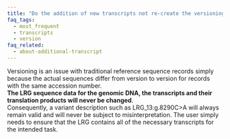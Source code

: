```yaml
---
title: "Do the addition of new transcripts not re-create the versioning problem?"
faq_tags:
  - most_frequent
  - transcripts
  - version
faq_related:
  - about-additional-transcript
---
```


Versioning is an issue with traditional reference sequence records simply because the actual sequences differ from version to version for records with the same accession number.  
**The LRG sequence data for the genomic DNA, the transcripts and their translation products will never be changed**.  
Consequently, a variant description such as LRG_13:g.8290C>A will always remain valid and will never be subject to misinterpretation. The user simply needs to ensure that the LRG contains all of the necessary transcripts for the intended task.
